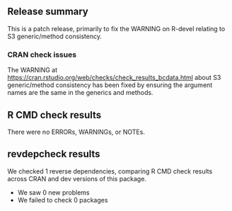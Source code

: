 ## Release summary

This is a patch release, primarily to fix the WARNING on R-devel relating to
S3 generic/method consistency.

### CRAN check issues

The WARNING at https://cran.rstudio.org/web/checks/check_results_bcdata.html
about S3 generic/method consistency has been fixed by ensuring the argument names
are the same in the generics and methods.

## R CMD check results

There were no ERRORs, WARNINGs, or NOTEs.

## revdepcheck results

We checked 1 reverse dependencies, comparing R CMD check results across CRAN and dev versions of this package.

 * We saw 0 new problems
 * We failed to check 0 packages
